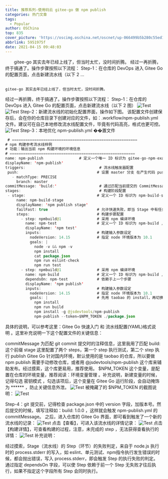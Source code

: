 ```yaml
---
title: 推荐系列-使用码云 gitee-go 做 npm publish
categories: 热门文章
tags:
  - Popular
author: OSChina
top: 835
cover_picture: 'https://oscimg.oschina.net/oscnet/up-066499b5b280c55ed1a65229bb061faebb9.JPEG'
abbrlink: 5951975f
date: 2021-04-15 09:48:03
---
```


&emsp;&emsp;gitee-go 其实去年已经上线了，但当时太忙，没时间折腾。 经过一再折腾，终于搞通了。操作步骤按照以下流程： Step-1：在仓库的 DevOps 进入 Gitee Go 的配置页面，点击新建流水线（以下 2 ...
<!-- more -->

                                                                                                                                                                                        gitee-go 其实去年已经上线了，但当时太忙，没时间折腾。 
经过一再折腾，终于搞通了。操作步骤按照以下流程： 
Step-1：在仓库的 DevOps 进入 Gitee Go 的配置页面，点击新建流水线（以下 2 图） 
![Test](https://oscimg.oschina.net/oscnet/up-066499b5b280c55ed1a65229bb061faebb9.JPEG  '使用码云 gitee-go 做 npm publish ') 
![Test](https://oscimg.oschina.net/oscnet/up-066499b5b280c55ed1a65229bb061faebb9.JPEG  '使用码云 gitee-go 做 npm publish ') 
Step-2：新建流水线的初始化配置界面，操作如下图。 
该配置文件创建保存后，会在你的仓库目录下创建对应的文件，如：.workflow/npm-publish.yml 文件。建议可在自己本地修改流水线配置文件，毕竟有代码高亮，格式也更可控。 
![Test](https://oscimg.oschina.net/oscnet/up-066499b5b280c55ed1a65229bb061faebb9.JPEG  '使用码云 gitee-go 做 npm publish ') 
Step-3：本地优化 npm-publish.yml ��置文件 
 
 ```java 
  # ========================================================
# npm 构建参考流水线样例
# 功能：输出当前 npm 构建环境的环境信息
# ========================================================
name: npm-publish                # 定义一个唯一 ID 标识为 gitee-go-npm-example，名称为 “npm-流水线示例” 的流水线
displayName: 'npm-publish'
triggers:                                 # 流水线触发器配置
  push:                                   # 设置 master 分支 在产生代码 push 时精确触发（PRECISE）构建
    - matchType: PRECISE
      branch: master
commitMessage: 'build:'                   # 通过匹配当前提交的 CommitMessage 决定是否执行流水线
stages:                                   # 构建阶段配置
  - stage:                                # 定义一个 ID 标识为 npm-build-stage ,名为 “npm Stage” 的阶段
      name: npm-build-stage
      displayName: 'npm publish stage'
      failFast: true                      # 允许快速失败，即当 Stage 中有任务失败时，直接结束整个 Stage
      steps:                              # 构建步骤配置
        - step: npmbuild@1                # 采用 npm 编译环境
          name: npm-test                  # 定义一个 ID 标识为 npm-build ,名为 “npm Step” 的阶段
          displayName: 'npm test'
          inputs:                         # 构建输入参数设定
            nodeVersion: 14.15            # 指定 node 环境版本为 10.1
            goals: |
              node -v && npm -v
              npm install
              cat package.json
              npm run eslint-check
              npm run test
        - step: npmbuild@1                # 采用 npm 编译环境
          name: npm-build                 # 定义一个 ID 标识为 npm-build ,名为 “npm Step” 的阶段
          dependsOn: npm-test             # 依赖于上一个步骤
          displayName: 'npm publish'
          inputs:                         # 构建输入参数设定
            nodeVersion: 14.15            # 指定 node 环境版本为 10.1
            goals: |                      # 先用 taobao 的 install，再切换官方源 publish 试试
              npm install
              npm run build
              npm install -g @jsdevtools/npm-publish
              npm-publish --token=$NPM_TOKEN ./package.json

  ``` 
  
具体的说明，可以参考这里：Gitee Go 快速入门 和 流水线配置(YAML)格式说明 。这里补充说明一下这个配置文件的关键信息： 
 
 commitMessage 为匹配 git commit 提交时的注释信息，这里我用了匹配 build: 这个前缀 
 stage 这里配置了两个 steps，第一个 step 执行测试，第二个 step 执行 publish 
 Gitee Go 针对国内环境，默认使用的是 taobao 的仓库，所以要做 npm publish 需要手动修改仓库，或者用 @jsdevtools/npm-publish 这个库来辅助发布。经过摸索，这个库更易用，推荐使用。 
 $NPM_TOKEN 这个变量，是配置在仓库的环境变量，推荐阅读：环境变量管理 。补充说明，新建变量的时候，记得勾选 密钥模式 ，勾选该项后，这个变量在 Gitee Go 运行阶段，会自动掩饰为 ****** ，防止关键信息外泄。 ![Test](https://oscimg.oschina.net/oscnet/up-066499b5b280c55ed1a65229bb061faebb9.JPEG  '使用码云 gitee-go 做 npm publish ')  被掩藏了的 $NPM_TOKEN 的截图说明： ![Test](https://oscimg.oschina.net/oscnet/up-066499b5b280c55ed1a65229bb061faebb9.JPEG  '使用码云 gitee-go 做 npm publish ') 
 
Step-4：git 提交前，记得检查 package.json 中的 version 字段，加版本号。然后提交的时候，填写注释如：build: 1.0.0 ，这样就会触发 npm-publish.yml 的 commitMessage。 
之后，进入仓库的 Gitee Go 界面，即可看到触发了一个新的流水线的记录： 
![Test](https://oscimg.oschina.net/oscnet/up-066499b5b280c55ed1a65229bb061faebb9.JPEG  '使用码云 gitee-go 做 npm publish ') 
点击【查看】，可进入该流水线的详情记录： 
![Test](https://oscimg.oschina.net/oscnet/up-066499b5b280c55ed1a65229bb061faebb9.JPEG  '使用码云 gitee-go 做 npm publish ') 
点击 【构建详情】，可查看构建的过程，注意，未完成的 step ，无法获得查看执行的详情： 
![Test](https://oscimg.oschina.net/oscnet/up-066499b5b280c55ed1a65229bb061faebb9.JPEG  '使用码云 gitee-go 做 npm publish ') 
补充说明： 
 
 经过摸索，Stage（流水线）的 Step（环节）的失败判定，来自于 node.js 执行时的 process.stderr 的写入，如 eslint、单元测试、npm指令执行发生错误的时候，都会抛出错误，写入 process.stderr，即会触发 Step 的执行失败的判定。 
 通过指定 dependsOn 字段，可以使 Step 依赖于前一个 Step 无失败才往后执行，如果不指定这个字段所有 Step 会同时执行。 
 
 
 
     
  
 
 
 
     
  

                                        